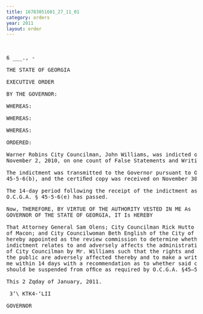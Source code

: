 ```yaml
---
title: 16783051601_27_11_01
category: orders
year: 2011
layout: order
---
```


<pre> 

6 ___., -

THE STATE OF GEORGIA

EXECUTIVE ORDER

BY THE GOVERNOR:

WHEREAS:

WHEREAS:

WHEREAS:

ORDERED:

Warner Robins City Councilman, John Williams, was indicted on
November 2, 2010, on one count of False Statements and Writings; and

The indictment was transmitted to the Governor pursuant to O.C.G.A. §
45-5-6(b), and the certiﬁed copy was received on November 30, 2010; and

The 14-day period following the receipt of the indictment as prescribed by
O.C.G.A. § 45-5-6(e) has passed.

Now, THEREFORE, BY VIRTUE OF THE AUTHORITY VESTED IN ME As
GOVERNOR OF THE STATE OF GEORGIA, IT Is HEREBY

That Attorney General Sam Olens; City Councilman Rick Hutto of the City
of Macon; and City Councilwoman Beth English of the City of Vienna; are
hereby appointed as the review commission to determine whether the
indictment relates to and adversely affects the administration of the ofﬁce
of City Councilman by Mr. Williams such that the rights and interests of
the public are adversely affected thereby and to make a written report to
me within 14 days with a recommendation as to whether said councilman
should be suspended from ofﬁce as required by O.C.G.A. §45—5—6(e).

This 2 Zqday of January, 2011.

 3’\ KTK4-‘LII

GOVERNOR

</pre>
